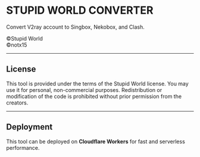 # STUPID WORLD CONVERTER

Convert V2ray account to Singbox, Nekobox, and Clash.

©️Stupid World  
©️notx15

---

## License

This tool is provided under the terms of the Stupid World license. You may use it for personal, non-commercial purposes. Redistribution or modification of the code is prohibited without prior permission from the creators.

---

## Deployment

This tool can be deployed on **Cloudflare Workers** for fast and serverless performance.
